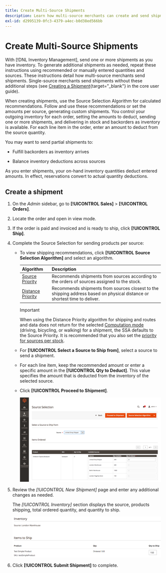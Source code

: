 ```yaml
---
title: Create Multi-Source Shipments
description: Learn how multi-source merchants can create and send shipments.
exl-id: d2995139-0fc3-4379-a4ec-b0d38ed566bb
---
```

# Create Multi-Source Shipments

With [!DNL Inventory Management], send one or more shipments as you have inventory. To generate additional shipments as needed, repeat these instructions using recommended or manually entered quantities and sources. These instructions detail how multi-source merchants send shipments. Single-source merchants send shipments without these additional steps (see [Creating a Shipment](https://docs.magento.com/user-guide/sales/shipments-create.html){target="_blank"} in the core user guide).

When creating shipments, use the Source Selection Algorithm for calculated recommendations. Follow and use these recommendations or set the amounts per source, generating custom shipments. You control your outgoing inventory for each order, setting the amounts to deduct, sending one or more shipments, and delivering in stock and backorders as inventory is available. For each line item in the order, enter an amount to deduct from the source quantity.

You may want to send partial shipments to:

- Fulfill backorders as inventory arrives

- Balance inventory deductions across sources

As you enter shipments, your on-hand inventory quantities deduct entered amounts. In effect, reservations convert to actual quantity deductions.

## Create a shipment

1. On the _Admin_ sidebar, go to **[!UICONTROL Sales]** > **[!UICONTROL Orders]**.

1. Locate the order and open in view mode.

1. If the order is paid and invoiced and is ready to ship, click **[!UICONTROL Ship]**.

1. Complete the Source Selection for sending products per source:

   - To view shipping recommendations, click **[!UICONTROL Source Selection Algorithm]** and select an algorithm.

      |Algorithm|Description|
      |--|--|
      |[Source Priority](source-priority-algorithm.md)|Recommends shipments from sources according to the orders of sources assigned to the stock.|
      |[Distance Priority](distance-priority-algorithm.md)|Recommends shipments from sources closest to the shipping address based on physical distance or shortest time to deliver.|

      >[!IMPORTANT]
      >
      >When using the Distance Priority algorithm for shipping and routes and data does not return for the selected [Computation mode](distance-priority-algorithm.md) (driving, bicycling, or walking) for a shipment, the SSA defaults to the Source Priority. It is recommended that you also set the [priority for sources per stock](stocks-prioritize-sources.md).


   - For  **[!UICONTROL Select a Source to Ship from]**, select a source to send a shipment.

   - For each line item, keep the recommended amount or enter a specific amount in the **[!UICONTROL Qty to Deduct]**. This value specifies the amount that is deducted from the inventory of the selected source.

   - Click **[!UICONTROL Proceed to Shipment]**.

      ![Select a Source and enter a Quantity](assets/shipment-magento-shipping-sources.png)

1. Review the _[!UICONTROL New Shipment]_ page and enter any additional changes as needed.

   The _[!UICONTROL Inventory]_ section displays the source, products shipping, total ordered quantity, and quantity to ship.

   ![Inventory details for the shipment, example partial shipment](assets/inventory-shipment-details.png)

1. Click **[!UICONTROL Submit Shipment]** to complete.

